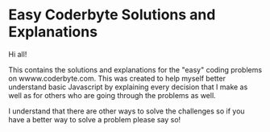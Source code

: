 # Easy Coderbyte Solutions and Explanations
Hi all!

This contains the solutions and explanations for the "easy" coding problems on wwww.coderbyte.com. This was created to help myself better understand basic Javascript by explaining every decision that I make as well as for others who are going through the problems as well.

I understand that there are other ways to solve the challenges so if you have a better way to solve a problem please say so!

